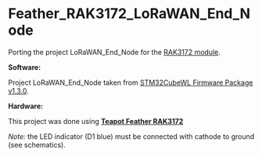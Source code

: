 # Feather_RAK3172_LoRaWAN_End_Node

Porting the project LoRaWAN_End_Node for the [RAK3172 module](https://docs.rakwireless.com/Product-Categories/WisDuo/RAK3172-Module/Overview).

**Software:**

Project LoRaWAN_End_Node taken from [STM32CubeWL Firmware Package v1.3.0](https://www.st.com/en/embedded-software/stm32cubewl.html).

**Hardware:**

This project was done using [**Teapot Feather RAK3172**](https://www.pcbway.com/project/shareproject/Teapot_Feather_RAK3172_Low_cost_LoRaWAN_Development_Board_75935372.html)

*Note:* the LED indicator (D1 blue) must be connected with cathode to ground (see schematics).



